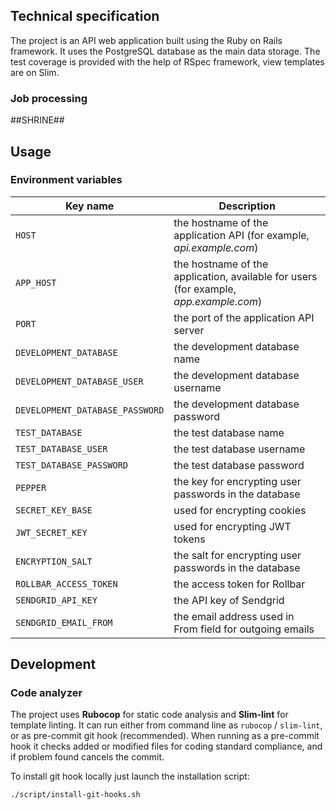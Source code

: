 ## Technical specification

The project is an API web application built using the Ruby on Rails framework. It uses the PostgreSQL database as the main data storage. The test coverage is provided with the help of RSpec framework, view templates are on Slim.

### Job processing

##SHRINE##


## Usage

### Environment variables

| Key name                        | Description                                                                           |
|---------------------------------|---------------------------------------------------------------------------------------|
| `HOST`                          | the hostname of the application API (for example, _api.example.com_)                  |
| `APP_HOST`                      | the hostname of the application, available for users (for example, _app.example.com_) |
| `PORT`                          | the port of the application API server                                                |
| `DEVELOPMENT_DATABASE`          | the development database name                                                         |
| `DEVELOPMENT_DATABASE_USER`     | the development database username                                                     |
| `DEVELOPMENT_DATABASE_PASSWORD` | the development database password                                                     |
| `TEST_DATABASE`                 | the test database name                                                                |
| `TEST_DATABASE_USER`            | the test database username                                                            |
| `TEST_DATABASE_PASSWORD`        | the test database password                                                            |
| `PEPPER`                        | the key for encrypting user passwords in the database                                 |
| `SECRET_KEY_BASE`               | used for encrypting cookies                                                           |
| `JWT_SECRET_KEY`                | used for encrypting JWT tokens                                                        |
| `ENCRYPTION_SALT`               | the salt for encrypting user passwords in the database                                |
| `ROLLBAR_ACCESS_TOKEN`          | the access token for Rollbar                                                          |
| `SENDGRID_API_KEY`              | the API key of Sendgrid                                                               |
| `SENDGRID_EMAIL_FROM`           | the email address used in From field for outgoing emails                              |


## Development

### Code analyzer

The project uses **Rubocop** for static code analysis and **Slim-lint** for template linting. It can run either from command line as `rubocop` / `slim-lint`, or as pre-commit git hook (recommended). When running as a pre-commit hook it checks added or modified files for coding standard compliance, and if problem found cancels the commit.

To install git hook locally just launch the installation script:

```./script/install-git-hooks.sh```
